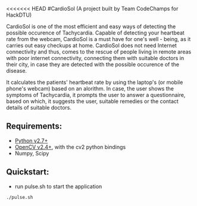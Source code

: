 <<<<<<< HEAD
#CardioSol 
(A project built by Team CodeChamps for HackDTU)


CardioSol is one of the most efficient and easy ways of detecting the possible occurence of Tachycardia. Capable of detecting your heartbeat rate from the webcam, CardioSol is a must have for one's well - being, as it carries out easy checkups at home. CardioSol does not need Internet connectivity and thus, comes to the rescue of people living in remote areas with poor internet connectivity, connecting them with suitable doctors in their city, in case they are detected with the possible occurence of the disease.

It calculates the patients' heartbeat rate by using the laptop's (or mobile phone's webcam) based on an alorithm. In case, the user shows the symptoms of Tachycardia, it prompts the user to answer a questionnaire, based on which, it suggests the user, suitable remedies or the contact details of suitable doctors.

Requirements:
---------------

- [Python v2.7+](http://python.org/)
- [OpenCV v2.4+](http://opencv.org/), with the cv2 python bindings
- Numpy, Scipy

Quickstart:
------------

- run pulse.sh to start the application

```
./pulse.sh
```
